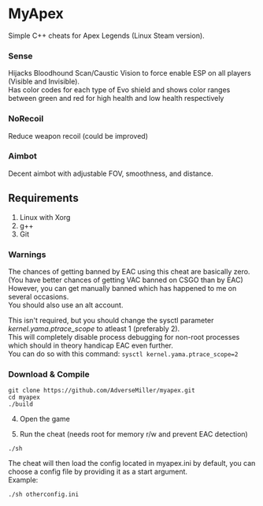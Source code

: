 # MyApex
Simple C++ cheats for Apex Legends (Linux Steam version). 

### Sense 
Hijacks Bloodhound Scan/Caustic Vision to force enable ESP on all players (Visible and Invisible).\
Has color codes for each type of Evo shield and shows color ranges between green and red for high health and low health respectively  


### NoRecoil
Reduce weapon recoil (could be improved)


### Aimbot
Decent aimbot with adjustable FOV, smoothness, and distance.

## Requirements
1. Linux with Xorg
2. g++
3. Git

### Warnings
The chances of getting banned by EAC using this cheat are basically zero. (You have better chances of getting VAC banned on CSGO than by EAC)\
However, you can get manually banned which has happened to me on several occasions.\
You should also use an alt account.

This isn't required, but you should change the sysctl parameter *kernel.yama.ptrace_scope* to atleast 1 (preferably 2).\
This will completely disable process debugging for non-root processes which should in theory handicap EAC even further.\
You can do so with this command: ```sysctl kernel.yama.ptrace_scope=2```

### Download & Compile

```
git clone https://github.com/AdverseMiller/myapex.git
cd myapex
./build
```

4. Open the game

5. Run the cheat (needs root for memory r/w and prevent EAC detection)
```
./sh
```

The cheat will then load the config located in myapex.ini by default, you can choose a config file by providing it as a start argument.\
Example:
```
./sh otherconfig.ini
```












